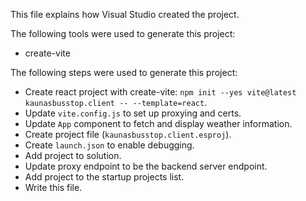 This file explains how Visual Studio created the project.

The following tools were used to generate this project:
- create-vite

The following steps were used to generate this project:
- Create react project with create-vite: `npm init --yes vite@latest kaunasbusstop.client -- --template=react`.
- Update `vite.config.js` to set up proxying and certs.
- Update `App` component to fetch and display weather information.
- Create project file (`kaunasbusstop.client.esproj`).
- Create `launch.json` to enable debugging.
- Add project to solution.
- Update proxy endpoint to be the backend server endpoint.
- Add project to the startup projects list.
- Write this file.

